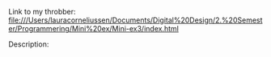 
Link to my throbber: <file:///Users/lauracorneliussen/Documents/Digital%20Design/2.%20Semester/Programmering/Mini%20ex/Mini-ex3/index.html>

Description:



